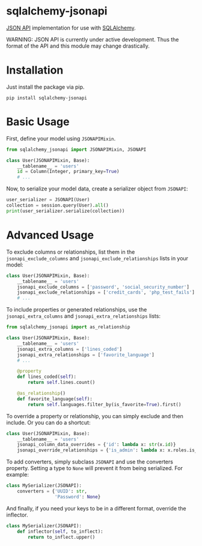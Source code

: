 # sqlalchemy-jsonapi

[JSON API](http://jsonapi.org/) implementation for use with [SQLAlchemy](http://www.sqlalchemy.org/).

WARNING: JSON API is currently under active development.  Thus the format of the API and this module may change drastically.

# Installation

Just install the package via pip.

```
pip install sqlalchemy-jsonapi
```

# Basic Usage

First, define your model using `JSONAPIMixin`.

```py
from sqlalchemy_jsonapi import JSONAPIMixin, JSONAPI

class User(JSONAPIMixin, Base):
    __tablename__ = 'users'
    id = Column(Integer, primary_key=True)
    # ...
```

Now, to serialize your model data, create a serializer object from `JSONAPI`:

```py
user_serializer = JSONAPI(User)
collection = session.query(User).all()
print(user_serializer.serialize(collection))
```

# Advanced Usage

To exclude columns or relationships, list them in the `jsonapi_exclude_columns` and `jsonapi_exclude_relationships` lists in your model:

```py
class User(JSONAPIMixin, Base):
    __tablename__ = 'users'
    jsonapi_exclude_columns = ['password', 'social_security_number']
    jsonapi_exclude_relationships = ['credit_cards', 'php_test_fails']
    # ...
```

To include properties or generated relationships, use the `jsonapi_extra_columns` and `jsonapi_extra_relationships` lists:

```py
from sqlalchemy_jsonapi import as_relationship

class User(JSONAPIMixin, Base):
    __tablename__ = 'users'
    jsonapi_extra_columns = ['lines_coded']
    jsonapi_extra_relationships = ['favorite_language']
    # ...

    @property
    def lines_coded(self):
        return self.lines.count()

    @as_relationship()
    def favorite_language(self):
        return self.languages.filter_by(is_favorite=True).first()
```

To override a property or relationship, you can simply exclude and then include.  Or you can do a shortcut:

```py
class User(JSONAPIMixin, Base):
    __tablename__ = 'users'
    jsonapi_column_data_overrides = {'id': lambda x: str(x.id)}
    jsonapi_override_relationships = {'is_admin': lambda x: x.roles.is_admin}
```

To add converters, simply subclass `JSONAPI` and use the converters property.  Setting a type to `None` will prevent it from being serialized.  For example:

```py
class MySerializer(JSONAPI):
    converters = {'UUID': str,
                  'Password': None}
```

And finally, if you need your keys to be in a different format, override the inflector.

```py
class MySerializer(JSONAPI):
    def inflector(self, to_inflect):
        return to_inflect.upper()
```
